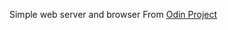 Simple web server and browser
From [Odin Project](http://www.theodinproject.com/courses/ruby-programming/lessons/ruby-on-the-web)